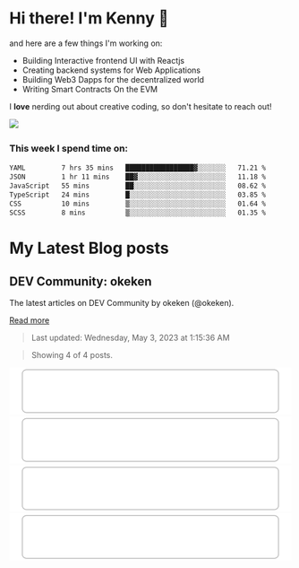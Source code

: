 # Hi there! I'm Kenny :cowboy_hat_face:

and here are a few things I'm working on:

- Building Interactive frontend UI with Reactjs
- Creating backend systems for Web Applications
- Building Web3 Dapps for the decentralized world
- Writing Smart Contracts On the EVM

I **love** nerding out about creative coding, so don't hesitate to reach out!

<img height="180em" src="https://github-readme-stats.vercel.app/api?username=okeken&show_icons=true&hide_border=true&&count_private=true&include_all_commits=true" />

### This week I spend time on:

<!--START_SECTION:waka-->

```text
YAML         7 hrs 35 mins   █████████████████▓░░░░░░░   71.21 %
JSON         1 hr 11 mins    ██▓░░░░░░░░░░░░░░░░░░░░░░   11.18 %
JavaScript   55 mins         ██░░░░░░░░░░░░░░░░░░░░░░░   08.62 %
TypeScript   24 mins         █░░░░░░░░░░░░░░░░░░░░░░░░   03.85 %
CSS          10 mins         ▒░░░░░░░░░░░░░░░░░░░░░░░░   01.64 %
SCSS         8 mins          ▒░░░░░░░░░░░░░░░░░░░░░░░░   01.35 %
```

<!--END_SECTION:waka-->


# My Latest Blog posts

<!-- blog-post-list:start -->
## DEV Community\: okeken

The latest articles on DEV Community by okeken \(@okeken\).

[Read more](https://dev.to/okeken)
> Last updated: Wednesday, May 3, 2023 at 1:15:36 AM

> Showing 4 of 4 posts.

[![Javascript to know for Reactjs](https://raw.githubusercontent.com/okeken/okeken/main/blog-post-list-output/DEV_Community__okeken/Javascript_to_know_for_Reactjs.svg)](https://dev.to/okeken/javascript-to-know-for-reactjs-5e34)
[![How to create an admin panel in React JS - Part 2](https://raw.githubusercontent.com/okeken/okeken/main/blog-post-list-output/DEV_Community__okeken/How_to_create_an_admin_panel_in_React_JS_-_Part_2.svg)](https://dev.to/okeken/how-to-create-an-admin-panel-in-react-js-part-2-3j9)
[![How to create an admin panel in React JS- Part 1](https://raw.githubusercontent.com/okeken/okeken/main/blog-post-list-output/DEV_Community__okeken/How_to_create_an_admin_panel_in_React_JS-_Part_1.svg)](https://dev.to/okeken/how-to-create-an-admin-panel-in-react-js-26d6)
[![Getting Started With Reactjs - For Complete Newbie](https://raw.githubusercontent.com/okeken/okeken/main/blog-post-list-output/DEV_Community__okeken/Getting_Started_With_Reactjs_-_For_Complete_Newbie.svg)](https://dev.to/okeken/getting-started-with-reactjs-for-complete-newbie-4dl4)


<!-- blog-post-list:end -->

